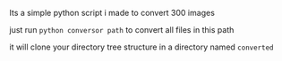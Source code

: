 Its a simple python script i made to convert 300 images

just run `python conversor path` to convert all files in this path

it will clone your directory tree structure in a directory named `converted`
